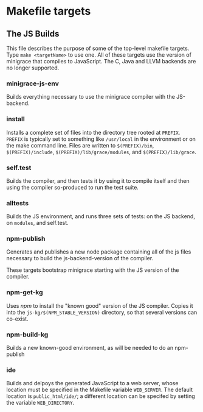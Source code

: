 # Makefile targets


## The JS Builds


This file describes the purpose of some of the top-level makefile targets.  
Type `make <targetName>` to use one.
All of these targets use the version of minigrace that compiles to JavaScript.
The C, Java and LLVM backends are no longer supported. 

### minigrace-js-env

Builds everything necessary to use the minigrace compiler with the JS-backend.

### install

Installs a complete set of files into the directory tree rooted at `PREFIX`.  
`PREFIX` is typically set to something like
`/usr/local` in the environment or on the make command line.  Files are written 
to `$(PREFIX)/bin`, `$(PREFIX)/include`, `$(PREFIX)/lib/grace/modules`, and `$(PREFIX)/lib/grace`.

### self.test

Builds the compiler, and then tests it by using it to compile itself and then 
using the compiler so-produced to run the test suite.

### alltests

Builds the JS environment, and runs three sets of tests:
on the JS backend, on `modules`, and self.test.

### npm-publish

Generates and publishes a new node package containing all of the js files necessary to build the js-backend-version of the compiler.


These targets bootstrap minigrace starting with the JS version of the compiler.

### npm-get-kg

Uses _npm_ to install the "known good" version of the JS compiler.
Copies it into the `js-kg/$(NPM_STABLE_VERSION)` directory,
so that several versions can co-exist.

### npm-build-kg

Builds a new known-good environment, as will be needed to do an npm-publish

### ide

Builds and delpoys the generated JavaScript to a web server, whose location
must be specified in the Makefile variable `WEB_SERVER`.  The default location
is `public_html/ide/`; a different location can be specifed by setting the variable
`WEB_DIRECTORY`.

